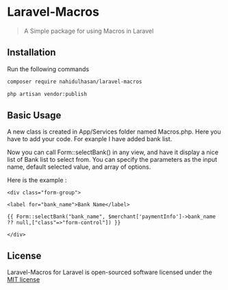 # Laravel-Macros

> A Simple package for using Macros in Laravel


## Installation

Run the following commands
```sh
composer require nahidulhasan/laravel-macros

php artisan vendor:publish

```

## Basic Usage

A new class is created in App/Services folder named Macros.php. Here you have to add your code. For exanple I have added bank list.

Now you can call Form::selectBank() in any view, and have it display a nice list of Bank list to select from. You can specify the parameters as the input name, default selected value, and array of options.

Here is the example :

```
<div class="form-group">

<label for="bank_name">Bank Name</label>

{{ Form::selectBank("bank_name", $merchant['paymentInfo']->bank_name ?? null,["class"=>"form-control"]) }}

</div>
```


## License
Laravel-Macros for Laravel is open-sourced software licensed under the [MIT license](http://opensource.org/licenses/MIT)